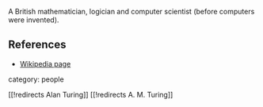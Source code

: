 A British mathematician, logician and computer scientist (before computers were invented).

## References

* [Wikipedia page](https://en.wikipedia.org/wiki/Alan_Turing)

category: people

[[!redirects Alan Turing]]
[[!redirects A. M. Turing]]
